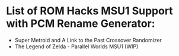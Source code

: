 # List of ROM Hacks MSU1 Support with PCM Rename Generator:
- Super Metroid and A Link to the Past Crossover Randomizer
- The Legend of Zelda - Parallel Worlds MSU1 (WIP)
